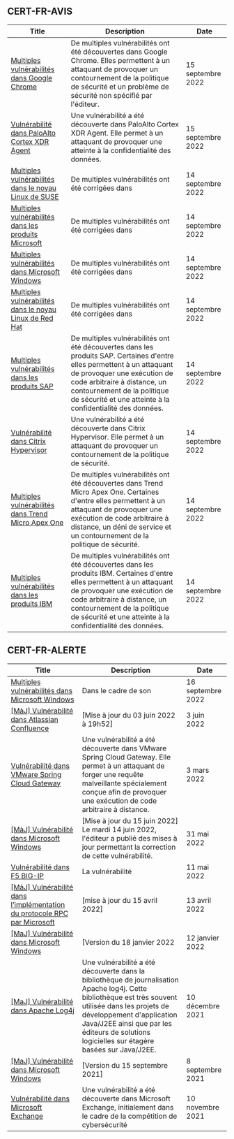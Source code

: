 
## CERT-FR-AVIS
|Title|Description|Date|
|---|---|---|
| [Multiples vulnérabilités dans Google Chrome](https://www.cert.ssi.gouv.fr/avis/CERTFR-2022-AVI-825/) | De multiples vulnérabilités ont été découvertes dans Google Chrome. Elles permettent à un attaquant de provoquer un contournement de la politique de sécurité et un problème de sécurité non spécifié par l'éditeur. | 15 septembre 2022 |
| [Vulnérabilité dans PaloAlto Cortex XDR Agent](https://www.cert.ssi.gouv.fr/avis/CERTFR-2022-AVI-824/) | Une vulnérabilité a été découverte dans PaloAlto Cortex XDR Agent. Elle permet à un attaquant de provoquer une atteinte à la confidentialité des données. | 15 septembre 2022 |
| [Multiples vulnérabilités dans le noyau Linux de SUSE](https://www.cert.ssi.gouv.fr/avis/CERTFR-2022-AVI-823/) | De multiples vulnérabilités ont été corrigées dans  | 14 septembre 2022 |
| [Multiples vulnérabilités dans les produits Microsoft](https://www.cert.ssi.gouv.fr/avis/CERTFR-2022-AVI-822/) | De multiples vulnérabilités ont été corrigées dans  | 14 septembre 2022 |
| [Multiples vulnérabilités dans Microsoft Windows](https://www.cert.ssi.gouv.fr/avis/CERTFR-2022-AVI-821/) | De multiples vulnérabilités ont été corrigées dans  | 14 septembre 2022 |
| [Multiples vulnérabilités dans le noyau Linux de Red Hat](https://www.cert.ssi.gouv.fr/avis/CERTFR-2022-AVI-820/) | De multiples vulnérabilités ont été corrigées dans  | 14 septembre 2022 |
| [Multiples vulnérabilités dans les produits SAP](https://www.cert.ssi.gouv.fr/avis/CERTFR-2022-AVI-819/) | De multiples vulnérabilités ont été découvertes dans les produits SAP. Certaines d'entre elles permettent à un attaquant de provoquer une exécution de code arbitraire à distance, un contournement de la politique de sécurité et une atteinte à la confidentialité des données. | 14 septembre 2022 |
| [Vulnérabilité dans Citrix Hypervisor](https://www.cert.ssi.gouv.fr/avis/CERTFR-2022-AVI-818/) | Une vulnérabilité a été découverte dans Citrix Hypervisor. Elle permet à un attaquant de provoquer un contournement de la politique de sécurité. | 14 septembre 2022 |
| [Multiples vulnérabilités dans Trend Micro Apex One](https://www.cert.ssi.gouv.fr/avis/CERTFR-2022-AVI-817/) | De multiples vulnérabilités ont été découvertes dans Trend Micro Apex One. Certaines d'entre elles permettent à un attaquant de provoquer une exécution de code arbitraire à distance, un déni de service et un contournement de la politique de sécurité. | 14 septembre 2022 |
| [Multiples vulnérabilités dans les produits IBM](https://www.cert.ssi.gouv.fr/avis/CERTFR-2022-AVI-816/) | De multiples vulnérabilités ont été découvertes dans les produits IBM. Certaines d'entre elles permettent à un attaquant de provoquer une exécution de code arbitraire à distance, un contournement de la politique de sécurité et une atteinte à la confidentialité des données. | 14 septembre 2022 |
## CERT-FR-ALERTE
|Title|Description|Date|
|---|---|---|
| [Multiples vulnérabilités dans Microsoft Windows](https://www.cert.ssi.gouv.fr/alerte/CERTFR-2022-ALE-007/) | Dans le cadre de son  | 16 septembre 2022 |
| [[MàJ] Vulnérabilité dans Atlassian Confluence](https://www.cert.ssi.gouv.fr/alerte/CERTFR-2022-ALE-006/) | [Mise à jour du 03 juin 2022 à 19h52] | 3 juin 2022 |
| [Vulnérabilité dans VMware Spring Cloud Gateway](https://www.cert.ssi.gouv.fr/alerte/CERTFR-2022-ALE-002/) | Une vulnérabilité a été découverte dans VMware Spring Cloud Gateway. Elle permet à un attaquant de forger une requête malveillante spécialement conçue afin de provoquer une exécution de code arbitraire à distance. | 3 mars 2022 |
| [[MàJ] Vulnérabilité dans Microsoft Windows](https://www.cert.ssi.gouv.fr/alerte/CERTFR-2022-ALE-005/) | [Mise à jour du 15 juin 2022] Le mardi 14 juin 2022, l'éditeur a publié des mises à jour permettant la correction de cette vulnérabilité.  | 31 mai 2022 |
| [Vulnérabilité dans F5 BIG-IP](https://www.cert.ssi.gouv.fr/alerte/CERTFR-2022-ALE-004/) | La vulnérabilité  | 11 mai 2022 |
| [[MàJ] Vulnérabilité dans l’implémentation du protocole RPC par Microsoft](https://www.cert.ssi.gouv.fr/alerte/CERTFR-2022-ALE-003/) | [mise à jour du 15 avril 2022] | 13 avril 2022 |
| [[MaJ] Vulnérabilité dans Microsoft Windows](https://www.cert.ssi.gouv.fr/alerte/CERTFR-2022-ALE-001/) | [Version du 18 janvier 2022 | 12 janvier 2022 |
| [[MaJ] Vulnérabilité dans Apache Log4j](https://www.cert.ssi.gouv.fr/alerte/CERTFR-2021-ALE-022/) | Une vulnérabilité a été découverte dans la bibliothèque de journalisation Apache log4j. Cette bibliothèque est très souvent utilisée dans les projets de développement d'application Java/J2EE ainsi que par les éditeurs de solutions logicielles sur étagère basées sur Java/J2EE. | 10 décembre 2021 |
| [[MaJ] Vulnérabilité dans Microsoft Windows](https://www.cert.ssi.gouv.fr/alerte/CERTFR-2021-ALE-019/) | [Version du 15 septembre 2021] | 8 septembre 2021 |
| [Vulnérabilité dans Microsoft Exchange](https://www.cert.ssi.gouv.fr/alerte/CERTFR-2021-ALE-021/) | Une vulnérabilité a été découverte dans Microsoft Exchange, initialement dans le cadre de la compétition de cybersécurité  | 10 novembre 2021 |
